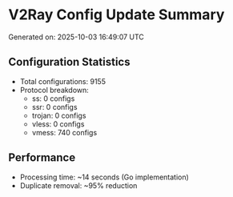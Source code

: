 # V2Ray Config Update Summary
Generated on: 2025-10-03 16:49:07 UTC

## Configuration Statistics
- Total configurations: 9155
- Protocol breakdown:
  - ss: 0 configs
  - ssr: 0 configs
  - trojan: 0 configs
  - vless: 0 configs
  - vmess: 740 configs

## Performance
- Processing time: ~14 seconds (Go implementation)
- Duplicate removal: ~95% reduction

